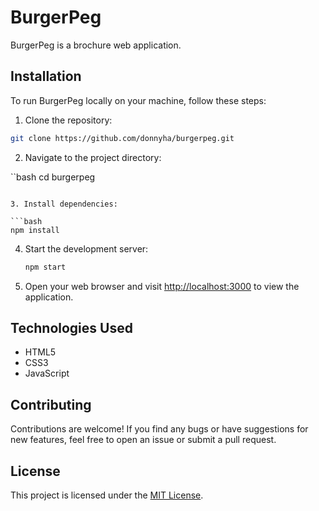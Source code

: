 # BurgerPeg

  BurgerPeg is a brochure web application.

## Installation

  To run BurgerPeg locally on your machine, follow these steps:

  1. Clone the repository:

   ```bash
   git clone https://github.com/donnyha/burgerpeg.git
   ```

  2. Navigate to the project directory:

   ``bash
   cd burgerpeg
   ```

3. Install dependencies:

   ```bash
   npm install
   ```

4. Start the development server:

   ```bash
   npm start
   ```

5. Open your web browser and visit [http://localhost:3000](http://localhost:3000) to view the application.

## Technologies Used
- HTML5
- CSS3
- JavaScript

## Contributing

Contributions are welcome! If you find any bugs or have suggestions for new features, feel free to open an issue or submit a pull request.

## License

This project is licensed under the [MIT License](LICENSE).
```